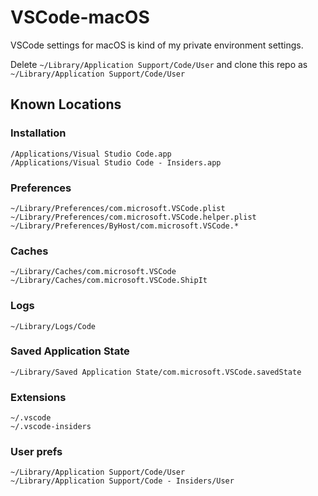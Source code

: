 # VSCode-macOS
VSCode settings for macOS is kind of my private environment settings.  
  
Delete ```~/Library/Application Support/Code/User``` and clone this repo as ```~/Library/Application Support/Code/User```

## Known Locations

### Installation
```
/Applications/Visual Studio Code.app
/Applications/Visual Studio Code - Insiders.app
```

### Preferences
```
~/Library/Preferences/com.microsoft.VSCode.plist
~/Library/Preferences/com.microsoft.VSCode.helper.plist
~/Library/Preferences/ByHost/com.microsoft.VSCode.*
```

### Caches
```
~/Library/Caches/com.microsoft.VSCode
~/Library/Caches/com.microsoft.VSCode.ShipIt
```

### Logs
```
~/Library/Logs/Code
```

### Saved Application State
```
~/Library/Saved Application State/com.microsoft.VSCode.savedState
```

### Extensions
```
~/.vscode
~/.vscode-insiders
```

### User prefs
```
~/Library/Application Support/Code/User
~/Library/Application Support/Code - Insiders/User
```
